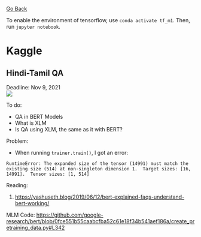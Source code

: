 [Go Back](https://github.com/arm-on/plan/blob/main/README.md)

To enable the environment of tensorflow, use `conda activate tf_m1`. Then, run `jupyter notebook`.

# Kaggle

## Hindi-Tamil QA

Deadline: Nov 9, 2021
<img src="http://gen.sendtric.com/countdown/28vagyjlv6" style="display:block;">

To do:
- QA in BERT Models
- What is XLM
- Is QA using XLM, the same as it with BERT?

Problem:
- When running `trainer.train()`, I got an error:

`RuntimeError: The expanded size of the tensor (14991) must match the existing size (514) at non-singleton dimension 1.  Target sizes: [16, 14991].  Tensor sizes: [1, 514]`

Reading:

1. https://yashuseth.blog/2019/06/12/bert-explained-faqs-understand-bert-working/


MLM Code:
https://github.com/google-research/bert/blob/0fce551b55caabcfba52c61e18f34b541aef186a/create_pretraining_data.py#L342